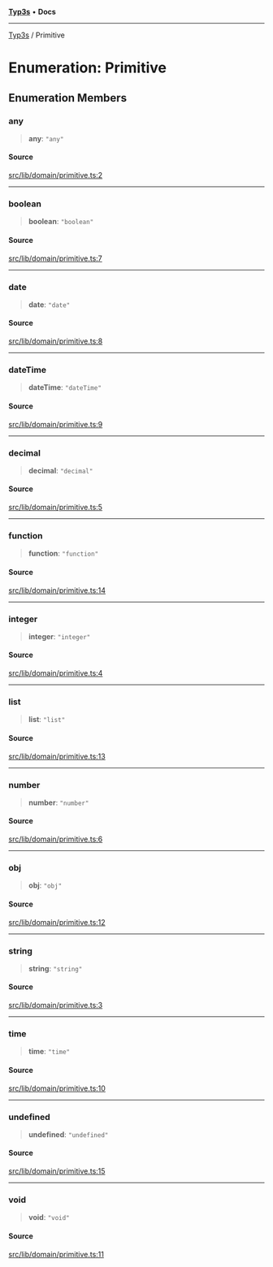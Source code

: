 [**Typ3s**](../README.md) • **Docs**

***

[Typ3s](../README.md) / Primitive

# Enumeration: Primitive

## Enumeration Members

### any

> **any**: `"any"`

#### Source

[src/lib/domain/primitive.ts:2](https://github.com/data7expressions/typ3s/blob/d522da7f5238bfead14e453180cd8d2f66a2d3ab/src/lib/domain/primitive.ts#L2)

***

### boolean

> **boolean**: `"boolean"`

#### Source

[src/lib/domain/primitive.ts:7](https://github.com/data7expressions/typ3s/blob/d522da7f5238bfead14e453180cd8d2f66a2d3ab/src/lib/domain/primitive.ts#L7)

***

### date

> **date**: `"date"`

#### Source

[src/lib/domain/primitive.ts:8](https://github.com/data7expressions/typ3s/blob/d522da7f5238bfead14e453180cd8d2f66a2d3ab/src/lib/domain/primitive.ts#L8)

***

### dateTime

> **dateTime**: `"dateTime"`

#### Source

[src/lib/domain/primitive.ts:9](https://github.com/data7expressions/typ3s/blob/d522da7f5238bfead14e453180cd8d2f66a2d3ab/src/lib/domain/primitive.ts#L9)

***

### decimal

> **decimal**: `"decimal"`

#### Source

[src/lib/domain/primitive.ts:5](https://github.com/data7expressions/typ3s/blob/d522da7f5238bfead14e453180cd8d2f66a2d3ab/src/lib/domain/primitive.ts#L5)

***

### function

> **function**: `"function"`

#### Source

[src/lib/domain/primitive.ts:14](https://github.com/data7expressions/typ3s/blob/d522da7f5238bfead14e453180cd8d2f66a2d3ab/src/lib/domain/primitive.ts#L14)

***

### integer

> **integer**: `"integer"`

#### Source

[src/lib/domain/primitive.ts:4](https://github.com/data7expressions/typ3s/blob/d522da7f5238bfead14e453180cd8d2f66a2d3ab/src/lib/domain/primitive.ts#L4)

***

### list

> **list**: `"list"`

#### Source

[src/lib/domain/primitive.ts:13](https://github.com/data7expressions/typ3s/blob/d522da7f5238bfead14e453180cd8d2f66a2d3ab/src/lib/domain/primitive.ts#L13)

***

### number

> **number**: `"number"`

#### Source

[src/lib/domain/primitive.ts:6](https://github.com/data7expressions/typ3s/blob/d522da7f5238bfead14e453180cd8d2f66a2d3ab/src/lib/domain/primitive.ts#L6)

***

### obj

> **obj**: `"obj"`

#### Source

[src/lib/domain/primitive.ts:12](https://github.com/data7expressions/typ3s/blob/d522da7f5238bfead14e453180cd8d2f66a2d3ab/src/lib/domain/primitive.ts#L12)

***

### string

> **string**: `"string"`

#### Source

[src/lib/domain/primitive.ts:3](https://github.com/data7expressions/typ3s/blob/d522da7f5238bfead14e453180cd8d2f66a2d3ab/src/lib/domain/primitive.ts#L3)

***

### time

> **time**: `"time"`

#### Source

[src/lib/domain/primitive.ts:10](https://github.com/data7expressions/typ3s/blob/d522da7f5238bfead14e453180cd8d2f66a2d3ab/src/lib/domain/primitive.ts#L10)

***

### undefined

> **undefined**: `"undefined"`

#### Source

[src/lib/domain/primitive.ts:15](https://github.com/data7expressions/typ3s/blob/d522da7f5238bfead14e453180cd8d2f66a2d3ab/src/lib/domain/primitive.ts#L15)

***

### void

> **void**: `"void"`

#### Source

[src/lib/domain/primitive.ts:11](https://github.com/data7expressions/typ3s/blob/d522da7f5238bfead14e453180cd8d2f66a2d3ab/src/lib/domain/primitive.ts#L11)
